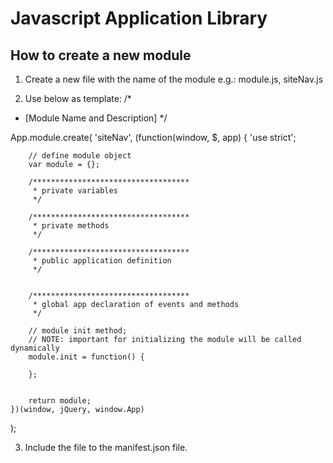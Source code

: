 Javascript Application Library
===============================


How to create a new module
---------------------------
1. Create a new file with the name of the module
   e.g.: module.js, siteNav.js

2. Use below as template:
/*
 * [Module Name and Description]
 */

App.module.create(
	'siteNav',
	(function(window, $, app) {
		'use strict';

		// define module object
		var module = {};

		/***********************************
		 * private variables
		 */

		/***********************************
		 * private methods
		 */

		/***********************************
		 * public application definition
		 */


		/***********************************
		 * global app declaration of events and methods
		 */

		// module init method;
		// NOTE: important for initializing the module will be called dynamically
		module.init = function() {

		};


		return module;
	})(window, jQuery, window.App)
);

3. Include the file to the manifest.json file.